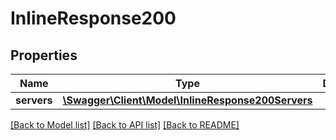 # InlineResponse200

## Properties
Name | Type | Description | Notes
------------ | ------------- | ------------- | -------------
**servers** | [**\Swagger\Client\Model\InlineResponse200Servers**](InlineResponse200Servers.md) |  | [optional] 

[[Back to Model list]](../README.md#documentation-for-models) [[Back to API list]](../README.md#documentation-for-api-endpoints) [[Back to README]](../README.md)


